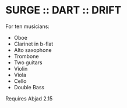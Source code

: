 # SURGE :: DART :: DRIFT

For ten musicians:
* Oboe
* Clarinet in b-flat
* Alto saxophone
* Trombone
* Two guitars
* Violin
* Viola
* Cello
* Double Bass

Requires Abjad 2.15
